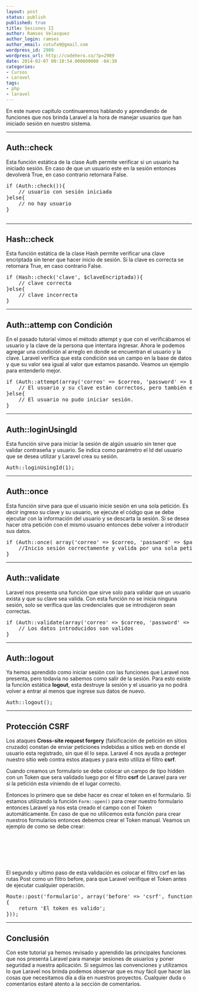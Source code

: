 ```yaml
---
layout: post
status: publish
published: true
title: Sesiones II
author: Ramses Velasquez
author_login: ramses
author_email: cotufa9@gmail.com
wordpress_id: 2989
wordpress_url: http://codehero.co/?p=2989
date: 2014-02-07 00:10:54.000000000 -04:30
categories:
- Cursos
- Laravel
tags:
- php
- laravel
---
```

<p>En este nuevo capítulo continuaremos hablando y aprendiendo de funciones que nos brinda Laravel a la hora de manejar usuarios que han iniciado sesión en nuestro sistema.</p>

<hr />

<h2>Auth::check</h2>

<p>Esta función estática de la clase Auth permite verificar si un usuario ha iniciado sesión. En caso de que un usuario este en la sesión entonces devolverá True, en caso contrario retornara False.</p>

<pre>
if (Auth::check()){
    // usuario con sesión iniciada
}else{
    // no hay usuario 
}

</pre>

<hr />

<h2>Hash::check</h2>

<p>Esta función estática de la clase Hash permite verificar una clave encriptada sin tener que hacer inicio de sesión. Si la clave es correcta se retornara True, en caso contrario False.</p>

<pre>
if (Hash::check('clave', $claveEncriptada)){
    // clave correcta
}else{
    // clave incorrecta
}
</pre>

<hr />

<h2>Auth::attemp con Condición</h2>

<p>En el pasado tutorial vimos el método attempt y que con el verificábamos el usuario y la clave de la persona que intentara ingresar. Ahora le podemos agregar una condición al arreglo en donde se encuentran el usuario y la clave. Laravel verifica que esta condición sea un campo en la base de datos y que su valor sea igual al valor que estamos pasando. Veamos un ejemplo para entenderlo mejor.</p>

<pre>
if (Auth::attempt(array('correo' => $correo, 'password' => $password, 'activo' => 1))){
    // El usuario y su clave están correctos, pero también esta activo. 
}else{
    // El usuario no pudo iniciar sesión. 
}
</pre>

<hr />

<h2>Auth::loginUsingId</h2>

<p>Esta función sirve para iniciar la sesión de algún usuario sin tener que validar contraseña y usuario. Se indica como parámetro el Id del usuario que se desea utilizar y Laravel crea su sesión.</p>

<pre>
Auth::loginUsingId(1);
</pre>

<hr />

<h2>Auth::once</h2>

<p>Esta función sirve para que el usuario inicie sesión en una sola petición. Es decir ingreso su clave y su usuario, se ejecute el código que se debe ejecutar con la información del usuario y se descarta la sesión. Si se desea hacer otra petición con el mismo usuario entonces debe volver a introducir sus datos.</p>

<pre>
if (Auth::once( array('correo' => $correo, 'password' => $password )  )){
    //Inicio sesión correctamente y valida por una sola petición 
}
</pre>

<hr />

<h2>Auth::validate</h2>

<p>Laravel nos presenta una función que sirve solo para validar que un usuario exista y que su clave sea valida. Con esta función no se inicia ninguna sesión, solo se verifica que las credenciales que se introdujeron sean correctas.</p>

<pre>
if (Auth::validate(array('correo' => $correo, 'password' => $password ))){
    // Los datos introducidos son validos
}
</pre>

<hr />

<h2>Auth::logout</h2>

<p>Ya hemos aprendido como iniciar sesión con las funciones que Laravel nos presenta, pero todavía no sabemos como salir de la sesión. Para esto existe la función estática <strong>logout</strong>, esta destruye la sesión y el usuario ya no podrá volver a entrar al menos que ingrese sus datos de nuevo.</p>

<pre>
Auth::logout();
</pre>

<hr />

<h2>Protección CSRF</h2>

<p>Los ataques <strong>Cross-site request forgery</strong> (falsificación de petición en sitios cruzado) constan de enviar peticiones indebidas a sitios web en donde el usuario esta registrado, sin que él lo sepa. Laravel 4 nos ayuda a proteger nuestro sitio web contra estos ataques y para esto utiliza el filtro <strong>csrf</strong>.</p>

<p>Cuando creamos un formulario se debe colocar un campo de tipo hidden con un Token que sera validado luego por el filtro <strong>csrf</strong> de Laravel para ver si la petición esta viniendo de el lugar correcto.</p>

<p>Entonces lo primero que se debe hacer es crear el token en el formulario. Si estamos utilizando la función <code>Form::open()</code> para crear nuestro formulario entonces Laravel ya nos esta creado el campo con el Token automáticamente. En caso de que no utilicemos esta función para crear nuestros formularios entonces debemos crear el Token manual. Veamos un ejemplo de como se debe crear:</p>

<pre>
<!-- Este input debe ir dentro de el formulario que vayamos a enviar-->
<!-- El nombre siempre debe ser _token -->
<!-- El valor de debe llenar con la función csrf_token(); -->

<input type="hidden" name="_token" value="<?php echo csrf_token(); ?>">
</pre>

<p>El segundo y ultimo paso de esta validación es colocar el filtro csrf en las rutas Post como un filtro before, para que Laravel verifique el Token antes de ejecutar cualquier operación.</p>

<pre>
Route::post('formulario', array('before' => 'csrf', function()
{
    return 'El token es valido';
}));
</pre>

<hr />

<h2>Conclusión</h2>

<p>Con este tutorial ya hemos revisado y aprendido las principales funciones que nos presenta Laravel para manejar sesiones de usuarios y poner seguridad a nuestra aplicación. Si seguimos las convenciones y utilizamos lo que Laravel nos brinda podemos observar que es muy fácil que hacer las cosas que necesitamos día a día en nuestros proyectos. Cualquier duda o comentarios estaré atento a la sección de comentarios.</p>
